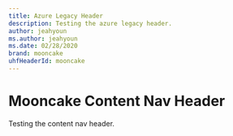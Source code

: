 ```yaml
---
title: Azure Legacy Header
description: Testing the azure legacy header.
author: jeahyoun
ms.author: jeahyoun
ms.date: 02/28/2020
brand: mooncake
uhfHeaderId: mooncake
---
```


# Mooncake Content Nav Header

Testing the content nav header.